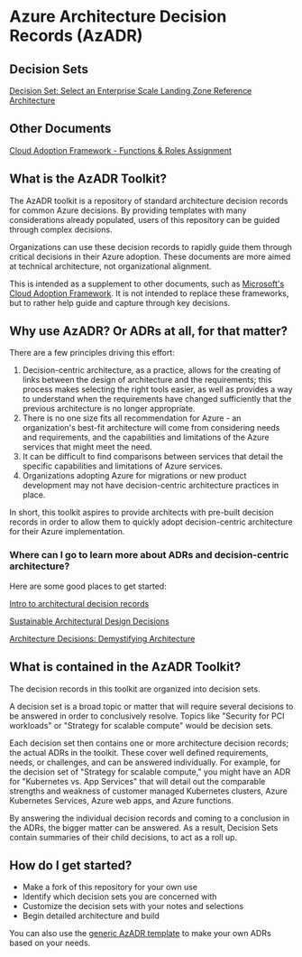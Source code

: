 # Azure Architecture Decision Records (AzADR)

## Decision Sets

[Decision Set: Select an Enterprise Scale Landing Zone Reference Architecture](./enterpriseScaleDecisionSet/esDS-EnterpriseScaleType.md)

## Other Documents

[Cloud Adoption Framework - Functions & Roles Assignment](rolesRecord.md)

## What is the AzADR Toolkit?

The AzADR toolkit is a repository of standard architecture decision records for common Azure decisions. By providing templates with many considerations already populated, users of this repository can be guided through complex decisions.

Organizations can use these decision records to rapidly guide them through critical decisions in their Azure adoption.  These documents are more aimed at technical architecture, not organizational alignment.

This is intended as a supplement to other documents, such as [Microsoft's Cloud Adoption Framework](https://docs.microsoft.com/azure/cloud-adoption-framework/).  It is not intended to replace these frameworks, but to rather help guide and capture through key decisions.

## Why use AzADR?  Or ADRs at all, for that matter?

There are a few principles driving this effort:

1. Decision-centric architecture, as a practice, allows for the creating of links between the design of architecture and the requirements; this process makes selecting the right tools easier, as well as provides a way to understand when the requirements have changed sufficiently that the previous architecture is no longer appropriate.
1. There is no one size fits all recommendation for Azure - an organization's best-fit architecture will come from considering needs and requirements, and the capabilities and limitations of the Azure services that might meet the need.
1. It can be difficult to find comparisons between services that detail the specific capabilities and limitations of Azure services.
1. Organizations adopting Azure for migrations or new product development may not have decision-centric architecture practices in place.

In short, this toolkit aspires to provide architects with pre-built decision records in order to allow them to quickly adopt decision-centric architecture for their Azure implementation.

### Where can I go to learn more about ADRs and decision-centric architecture?

Here are some good places to get started:

[Intro to architectural decision records](https://adr.github.io/)

[Sustainable Architectural Design Decisions](https://www.infoq.com/articles/sustainable-architectural-design-decisions/)

[Architecture Decisions: Demystifying Architecture](https://personal.utdallas.edu/~chung/SA/zz-Impreso-architecture_decisions-tyree-05.pdf)

## What is contained in the AzADR Toolkit?

The decision records in this toolkit are organized into decision sets.

A decision set is a broad topic or matter that will require several decisions to be answered in order to conclusively resolve.  Topics like "Security for PCI workloads" or "Strategy for scalable compute" would be decision sets.

Each decision set then contains one or more architecture decision records; the actual ADRs in the toolkit.  These cover well defined requirements, needs, or challenges, and can be answered individually.  For example, for the decision set of "Strategy for scalable compute," you might have an ADR for "Kubernetes vs. App Services" that will detail out the comparable strengths and weakness of customer managed Kubernetes clusters, Azure Kubernetes Services, Azure web apps, and Azure functions.

By answering the individual decision records and coming to a conclusion in the ADRs, the bigger matter can be answered.  As a result, Decision Sets contain summaries of their child decisions, to act as a roll up.

## How do I get started?

* Make a fork of this repository for your own use
* Identify which decision sets you are concerned with
* Customize the decision sets with your notes and selections
* Begin detailed architecture and build

You can also use the [generic AzADR template](xxADR-000-template.md) to make your own ADRs based on your needs.

